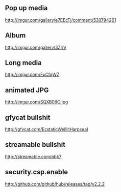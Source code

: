 Pop up media
--------------------------------------------------
http://imgur.com/gallery/e7EEcTj/comment/530794261

Album
------------------------------
http://imgur.com/gallery/3ZlrV

Long media
------------------------
http://imgur.com/FuCfqWZ

animated JPG
----------------------------
http://imgur.com/SQXB06O.jpg

gfycat bullshit
-----------------------------------------
http://gfycat.com/EcstaticWelllitHarpseal

streamable bullshit
--------------------------
http://streamable.com/pbk7

security.csp.enable
------------------------------------------------
http://github.com/github/hub/releases/tag/v2.2.2
